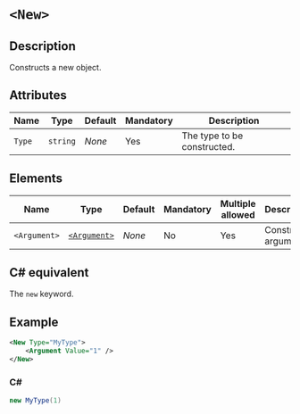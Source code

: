 # `<New>`

## Description

Constructs a new object.

## Attributes

| Name | Type | Default | Mandatory | Description |
|---|---|---|---|---|
| `Type` | `string` | *None* | Yes | The type to be constructed. |

## Elements

| Name | Type | Default | Mandatory | Multiple allowed | Description |
|---|---|---|---|---|---|
| `<Argument>` | [`<Argument>`](../tags/argument.md) | *None* | No | Yes | Constructor arguments. |

## C# equivalent

The `new` keyword.

## Example

```xml
<New Type="MyType">
    <Argument Value="1" />
</New>
```

### C#

```csharp
new MyType(1)
```
